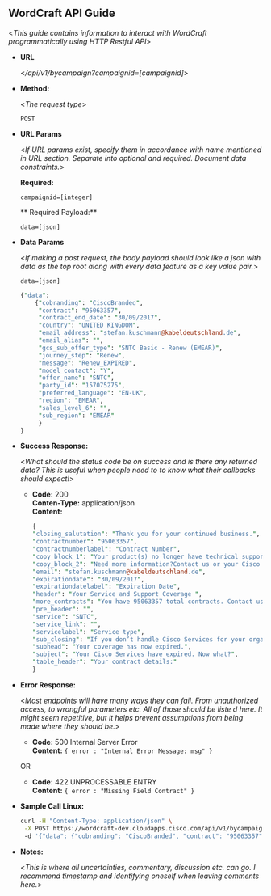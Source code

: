 **WordCraft API Guide**
----
  <_This guide contains information to interact with WordCraft programmatically using HTTP Restful API_>

* **URL**

  <_/api/v1/bycampaign?campaignid=[campaignid]_>

* **Method:**
  
  <_The request type_>

  `POST`
  
*  **URL Params**

   <_If URL params exist, specify them in accordance with name mentioned in URL section. Separate into optional and required. Document data constraints._> 

   **Required:**
 
   `campaignid=[integer]`
   
   ** Required Payload:**
   
   `data=[json]`
 

* **Data Params**

  <_If making a post request, the body payload should look like a json with data as the top root along with every data feature as a key value pair._>

    `data=[json]`
    
    ```perl
    {"data": 
        {"cobranding": "CiscoBranded",
         "contract": "95063357", 
         "contract_end_date": "30/09/2017", 
         "country": "UNITED KINGDOM", 
         "email_address": "stefan.kuschmann@kabeldeutschland.de", 
         "email_alias": "", 
         "gcs_sub_offer_type": "SNTC Basic - Renew (EMEAR)", 
         "journey_step": "Renew", 
         "message": "Renew_EXPIRED", 
         "model_contact": "Y", 
         "offer_name": "SNTC", 
         "party_id": "157075275", 
         "preferred_language": "EN-UK", 
         "region": "EMEAR", 
         "sales_level_6": "", 
         "sub_region": "EMEAR"
         }
    }
    ```
* **Success Response:**
  
  <_What should the status code be on success and is there any returned data? This is useful when people need to to know what their callbacks should expect!_>

  * **Code:** 200 <br />
    **Conten-Type:** application/json <br />
    **Content:** <br /> 
    ```perl
    {
    "closing_salutation": "Thank you for your continued business.",
    "contractnumber": "95063357",
    "contractnumberlabel": "Contract Number",
    "copy_block_1": "Your product(s) no longer have technical support coverage and you will not be able to receive critical software updates and upgrades. But here’s the good news. You’re still eligible to reactivate your coverage. Contact us today.",
    "copy_block_2": "Need more information?Contact us or your Cisco partner for details, including discounts and multi-year opportunities. Remember to ask about special financing and incentives from Cisco Capital.",
    "email": "stefan.kuschmann@kabeldeutschland.de",
    "expirationdate": "30/09/2017",
    "expirationdatelabel": "Expiration Date",
    "header": "Your Service and Support Coverage ",
    "more_contracts": "You have 95063357 total contracts. Contact us to get the full list of renewals.",
    "pre_header": "",
    "service": "SNTC",
    "service_link": "",
    "servicelabel": "Service type",
    "sub_closing": "If you don’t handle Cisco Services for your organization, please forward this message to the appropriate party. If you have already renewed your contract or have received this notice in error, please disregard this message.",
    "subhead": "Your coverage has now expired.",
    "subject": "Your Cisco Services have expired. Now what?",
    "table_header": "Your contract details:"
    }
    ```
 
* **Error Response:**

  <_Most endpoints will have many ways they can fail. From unauthorized access, to wrongful parameters etc. All of those should be liste d here. It might seem repetitive, but it helps prevent assumptions from being made where they should be._>

  * **Code:** 500 Internal Server Error <br />
    **Content:** `{ error : "Internal Error Message: msg" }`

  OR

  * **Code:** 422 UNPROCESSABLE ENTRY <br />
    **Content:** `{ error : "Missing Field Contract" }`

* **Sample Call Linux:**

  ```bash
  curl -H "Content-Type: application/json" \
   -X POST https://wordcraft-dev.cloudapps.cisco.com/api/v1/bycampaign?campaignid=1 \ 
   -d '{"data": {"cobranding": "CiscoBranded", "contract": "95063357", "contract_end_date": "30/09/2017", "country": "UNITED KINGDOM", "email_address": "stefan.kuschmann@kabeldeutschland.de", "email_alias": "","gcs_sub_offer_type": "SNTC Basic - Renew (EMEAR)", "journey_step": "Renew", "message": "Renew_EXPIRED", "model_contact": "Y", "offer_name": "SNTC", "party_id": "157075275", "preferred_language": "EN-UK", "r egion": "EMEAR", "sales_level_6": "", "sub_region": "EMEAR","num_contracts":"1"}}'
  ```
* **Notes:**

  <_This is where all uncertainties, commentary, discussion etc. can go. I recommend timestamp and identifying oneself when leaving comments here._> 